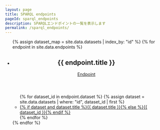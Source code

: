 ```yaml
---
layout: page
title: SPARQL endpoints
pageId: sparql_endpoints
description: SPARQLエンドポイントの一覧を表示します
permalink: /sparql_endpoints/
---
```


<div id="EndpointsListView">
  <ul class="endpoints">
  {% assign dataset_map = site.data.datasets | index_by: "id" %}
  {% for endpoint in site.data.endpoints %}
    <li class="endpoint">
      <article>
        <header>
          <h2>{{ endpoint.title }}</h2>
          <a href="https://rdfportal.org/{{ endpoint.id }}/sparql" target="endpoint" class="external-link">Endpoint</a>
        </header>
        <ul class="datasets">
          {% for dataset_id in endpoint.dataset %}
            {% assign dataset = site.data.datasets | where: "id", dataset_id | first %}
            <li>
                <a href="{{ site.baseurl }}/dataset/?id={{ dataset_id | url_encode }}">
                {% if dataset and dataset.title %}{{ dataset.title }}{% else %}{{ dataset_id }}{% endif %}
              </a>
            </li>
          {% endfor %}
        </ul>
      </article>
    </li>
  {% endfor %}
  </ul>
</div>
